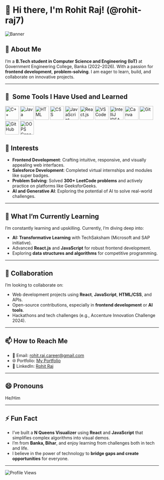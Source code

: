 # 👋 Hi there, I'm Rohit Raj! (@rohit-raj7)

![Banner](https://via.placeholder.com/1000x250?text=Welcome+to+Rohit+Raj's+GitHub)

## 👀 About Me  
I’m a **B.Tech student in Computer Science and Engineering (IoT)** at Government Engineering College, Banka (2022–2026). With a passion for **frontend development**, **problem-solving**. I am eager to learn, build, and collaborate on innovative projects.

---

<h2> 🚀 &nbsp;Some Tools I Have Used and Learned</h2>
<p align="left">
  <!-- Programming Languages -->
  <img src="https://cdn.jsdelivr.net/gh/devicons/devicon/icons/cplusplus/cplusplus-original.svg" alt="C++" width="45" height="45"/>
  <img src="https://cdn.jsdelivr.net/gh/devicons/devicon/icons/java/java-original.svg" alt="Java" width="45" height="45"/>
  <img src="https://cdn.jsdelivr.net/gh/devicons/devicon/icons/html5/html5-original.svg" alt="HTML" width="45" height="45"/>
  <img src="https://cdn.jsdelivr.net/gh/devicons/devicon/icons/css3/css3-original.svg" alt="CSS" width="45" height="45"/>
  <img src="https://cdn.jsdelivr.net/gh/devicons/devicon/icons/javascript/javascript-original.svg" alt="JavaScript" width="45" height="45"/>

  <!-- Frameworks and Libraries -->
  <img src="https://cdn.jsdelivr.net/gh/devicons/devicon/icons/react/react-original.svg" alt="React.js" width="45" height="45"/>

                                                                     

  <!-- Tools -->
  <img src="https://cdn.jsdelivr.net/gh/devicons/devicon/icons/vscode/vscode-original.svg" alt="VS Code" width="45" height="45"/>
  <img src="https://cdn.jsdelivr.net/gh/devicons/devicon/icons/intellij/intellij-original.svg" alt="IntelliJ IDEA" width="45" height="45"/>
  <img src="https://cdn.jsdelivr.net/gh/devicons/devicon/icons/canva/canva-original.svg" alt="Canva" width="45" height="45"/>
  <img src="https://cdn.jsdelivr.net/gh/devicons/devicon/icons/git/git-original.svg" alt="Git" width="45" height="45"/>
  <img src="https://cdn.jsdelivr.net/gh/devicons/devicon/icons/github/github-original.svg" alt="GitHub" width="45" height="45"/>

  <!-- Concepts -->
  
  <img src="https://cdn.jsdelivr.net/gh/devicons/devicon/icons/java/java-original.svg" alt="OOPS Concept" width="45" height="45"/>
</p>


## 🌟 Interests  
- **Frontend Development**: Crafting intuitive, responsive, and visually appealing web interfaces.  
- **Salesforce Development**: Completed virtual internships and modules like super badges.  
- **Problem Solving**: Solved **300+ LeetCode problems** and actively practice on platforms like GeeksforGeeks.  
- **AI and Generative AI**: Exploring the potential of AI to solve real-world challenges.

---

## 🌱 What I’m Currently Learning  
I’m constantly learning and upskilling. Currently, I’m diving deep into:  
- **AI: Transformative Learning** with TechSaksham (Microsoft and SAP initiative).  
- Advanced **React.js** and **JavaScript** for robust frontend development.  
- Exploring **data structures and algorithms** for competitive programming.  

---


## 💞️ Collaboration  
I’m looking to collaborate on:  
- Web development projects using **React**, **JavaScript**, **HTML/CSS**, and APIs.  
- Open-source contributions, especially in **frontend development** or **AI tools**.  
- Hackathons and tech challenges (e.g., Accenture Innovation Challenge 2024).  

---

## 📫 How to Reach Me  
- 📧 Email: [rohit.raj.career@gmail.com](mailto:rohit.raj.career@gmail.com)  
- 🌐 Portfolio: [My Portfolio](https://rohit-raj.netlify.app/)
- 💼 LinkedIn: [Rohit Raj](https://www.linkedin.com/in/rohit-raj-7)  

---

## 😄 Pronouns  
He/Him  

---

## ⚡ Fun Fact  
- I’ve built a **N Queens Visualizer** using **React** and **JavaScript** that simplifies complex algorithms into visual demos.  
- I’m from **Banka, Bihar**, and enjoy learning from challenges both in tech and life.  
- I believe in the power of technology to **bridge gaps and create opportunities** for everyone.  

---

![Profile Views](https://komarev.com/ghpvc/?username=rohit-raj7&color=blue&style=flat-square)  
